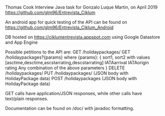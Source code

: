 Thomas Cook Interview Java task for Gonzalo Luque Martin, on April 2019
https://github.com/glm96/Entrevista_Ciklum

An android app for quick testing of the API can be found on https://github.com/glm96/Entrevista_Ciklum_Android

DB hosted on https://ciklumentrevista.appspot.com using Google Datastore and App Engine

Possible petitions to the API are:
GET /holidaypackages/<id>
GET /holidaypackages?{params} where {params}:
	{
		sort1, sort2 with values [asctime,desctime,ascstarrating,descstarrating]
		IATAarrival
		IATAorigin
		rating
		Any combination of the above parameters
	}
DELETE /holidaypackages/<id>
PUT /holidaypackages/<id> (JSON body with HolidayPackage data)
POST /holidaypackages (JSON body with HolidayPackage data)

GET calls have application/JSON responses, while other calls have text/plain responses.

Documentation can be found on /doc/ with javadoc formatting.


